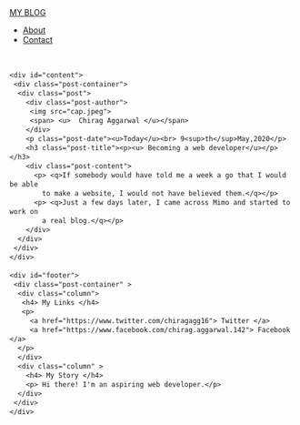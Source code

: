 <!doctype html>
<html>
 <head >
   <title> My Blog </title>
   <link rel="stylesheet" type="text/css" href="newstyle.css">
 </head>
  <body>
    <div id="header">
      <div class="container">
         <a id="header-title" href="index1.html"> MY BLOG </a>
         <ul id="header-navbar">
           <li><a href="about1.html" > About </a> </li>
           <li><a href="mailto:chiragagg@outlook.com"> Contact </a></li>
         </ul>
          <br>
      </div>
    </div>

    <div id="content">
     <div class="post-container">
      <div class="post">
        <div class="post-author">
         <img src="cap.jpeg">
         <span> <u>  Chirag Aggarwal </u></span>
        </div>
        <p class="post-date"><u>Today</u><br> 9<sup>th</sup>May,2020</p>
        <h3 class="post-title"><p><u> Becoming a web developer</u></p></h3>
        <div class="post-content">
          <p> <q>If somebody would have told me a week a go that I would be able
            to make a website, I would not have believed them.</q></p>
          <p> <q>Just a few days later, I came across Mimo and started to work on
            a real blog.</q></p>
        </div>
      </div>
     </div>
    </div>

    <div id="footer">
     <div class="post-container" >
      <div class="column">
       <h4> My Links </h4>
       <p>
         <a href="https://www.twitter.com/chiragagg16"> Twitter </a>
         <a href="https://www.facebook.com/chirag.aggarwal.142"> Facebook </a>
      </p>
      </div>
      <div class="column" >
        <h4> My Story </h4>
        <p> Hi there! I'm an aspiring web developer.</p>
      </div>
     </div>
    </div>
  </body>
</html>

